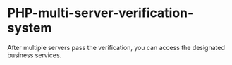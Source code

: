 # PHP-multi-server-verification-system
After multiple servers pass the verification, you can access the designated business services.
